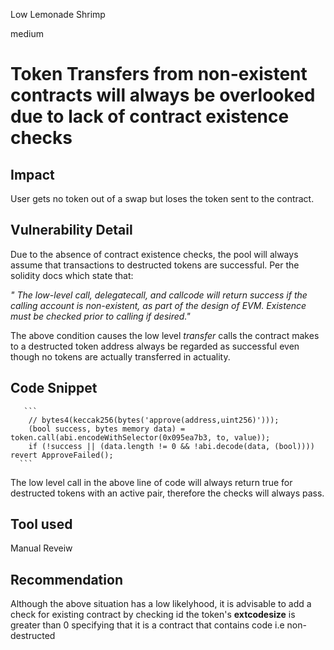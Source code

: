 Low Lemonade Shrimp

medium

# Token Transfers from non-existent contracts will always be overlooked due to lack of contract existence checks

## Impact
User gets no token out of a swap but loses the token sent to the contract.

## Vulnerability Detail
Due to the absence of contract existence checks, the pool will always assume that transactions to destructed tokens are successful. Per the solidity docs which state that:

_" The low-level call, delegatecall, and callcode will return success if the calling account is non-existent, as part of the design of EVM. Existence must be checked prior to calling if desired."_

The above condition causes the low level _transfer_ calls the contract makes to a destructed token address always be regarded as successful even though no tokens are actually transferred in actuality.

## Code Snippet
       ```
        // bytes4(keccak256(bytes('approve(address,uint256)')));
        (bool success, bytes memory data) = token.call(abi.encodeWithSelector(0x095ea7b3, to, value));
        if (!success || (data.length != 0 && !abi.decode(data, (bool)))) revert ApproveFailed();
      ```
The low level call in the above line of code will always return true for destructed tokens with an active pair, therefore the checks will always pass.

## Tool used
Manual Reveiw

## Recommendation
Although the above situation has a low likelyhood, it is advisable to add a check for existing contract by checking id the token's **extcodesize** is greater than 0 specifying that it is a contract that contains code i.e non-destructed